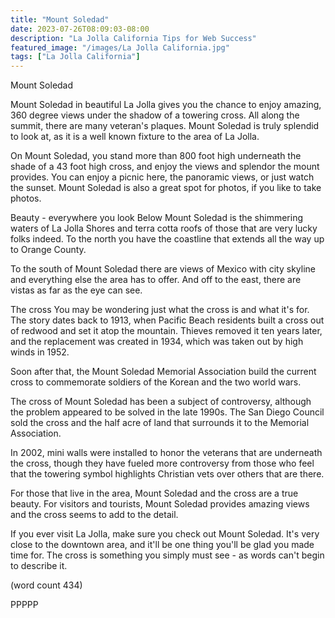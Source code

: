 ```yaml
---
title: "Mount Soledad"
date: 2023-07-26T08:09:03-08:00
description: "La Jolla California Tips for Web Success"
featured_image: "/images/La Jolla California.jpg"
tags: ["La Jolla California"]
---
```


Mount Soledad

Mount Soledad in beautiful La Jolla gives you the 
chance to enjoy amazing, 360 degree views under the
shadow of a towering cross.  All along the summit,
there are many veteran's plaques.  Mount Soledad is
truly splendid to look at, as it is a well known
fixture to the area of La Jolla.

On Mount Soledad, you stand more than 800 foot high
underneath the shade of a 43 foot high cross, and 
enjoy the views and splendor the mount provides.  You
can enjoy a picnic here, the panoramic views, or 
just watch the sunset.  Mount Soledad is also a 
great spot for photos, if you like to take photos.

Beauty - everywhere you look
Below Mount Soledad is the shimmering waters of La
Jolla Shores and terra cotta roofs of those that 
are very lucky folks indeed.  To the north you have
the coastline that extends all the way up to Orange
County.

To the south of Mount Soledad there are views of
Mexico with city skyline and everything else the 
area has to offer.  And off to the east, there 
are vistas as far as the eye can see.

The cross
You may be wondering just what the cross is and 
what it's for.  The story dates back to 1913, when
Pacific Beach residents built a cross out of redwood
and set it atop the mountain.  Thieves removed it
ten years later, and the replacement was created
in 1934, which was taken out by high winds in
1952.

Soon after that, the Mount Soledad Memorial 
Association build the current cross to commemorate
soldiers of the Korean and the two world wars.

The cross of Mount Soledad has been a subject of
controversy, although the problem appeared to be
solved in the late 1990s.  The San Diego Council
sold the cross and the half acre of land that
surrounds it to the Memorial Association.  

In 2002, mini walls were installed to honor the
veterans that are underneath the cross, though 
they have fueled more controversy from those who
feel that the towering symbol highlights Christian
vets over others that are there.

For those that live in the area, Mount Soledad and
the cross are a true beauty.  For visitors and 
tourists, Mount Soledad provides amazing views and
the cross seems to add to the detail.

If you ever visit La Jolla, make sure you check 
out Mount Soledad.  It's very close to the downtown
area, and it'll be one thing you'll be glad you
made time for.  The cross is something you simply
must see - as words can't begin to describe it.

(word count 434)

PPPPP
